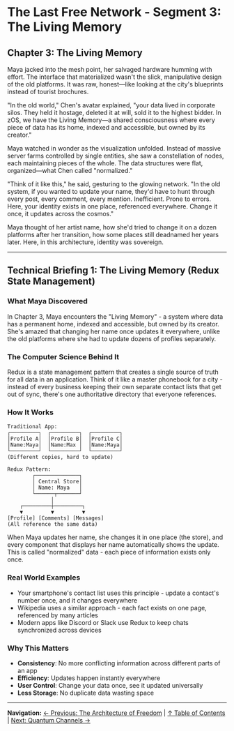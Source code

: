 # The Last Free Network - Segment 3: The Living Memory

## Chapter 3: The Living Memory

Maya jacked into the mesh point, her salvaged hardware humming with effort. The interface that materialized wasn't the slick, manipulative design of the old platforms. It was raw, honest—like looking at the city's blueprints instead of tourist brochures.

"In the old world," Chen's avatar explained, "your data lived in corporate silos. They held it hostage, deleted it at will, sold it to the highest bidder. In zOS, we have the Living Memory—a shared consciousness where every piece of data has its home, indexed and accessible, but owned by its creator."

Maya watched in wonder as the visualization unfolded. Instead of massive server farms controlled by single entities, she saw a constellation of nodes, each maintaining pieces of the whole. The data structures were flat, organized—what Chen called "normalized."

"Think of it like this," he said, gesturing to the glowing network. "In the old system, if you wanted to update your name, they'd have to hunt through every post, every comment, every mention. Inefficient. Prone to errors. Here, your identity exists in one place, referenced everywhere. Change it once, it updates across the cosmos."

Maya thought of her artist name, how she'd tried to change it on a dozen platforms after her transition, how some places still deadnamed her years later. Here, in this architecture, identity was sovereign.

---

## Technical Briefing 1: The Living Memory (Redux State Management)

### What Maya Discovered
In Chapter 3, Maya encounters the "Living Memory" - a system where data has a permanent home, indexed and accessible, but owned by its creator. She's amazed that changing her name once updates it everywhere, unlike the old platforms where she had to update dozens of profiles separately.

### The Computer Science Behind It
Redux is a state management pattern that creates a single source of truth for all data in an application. Think of it like a master phonebook for a city - instead of every business keeping their own separate contact lists that get out of sync, there's one authoritative directory that everyone references.

### How It Works
```
Traditional App:
┌─────────┐  ┌─────────┐  ┌─────────┐
│Profile A│  │Profile B│  │Profile C│
│Name:Maya│  │Name:Max │  │Name:Maya│
└─────────┘  └─────────┘  └─────────┘
(Different copies, hard to update)

Redux Pattern:
        ┌──────────────┐
        │ Central Store│
        │ Name: Maya   │
        └──────┬───────┘
              │
    ┌─────────┼─────────┐
    ▼         ▼         ▼
[Profile] [Comments] [Messages]
(All reference the same data)
```

When Maya updates her name, she changes it in one place (the store), and every component that displays her name automatically shows the update. This is called "normalized" data - each piece of information exists only once.

### Real World Examples
- Your smartphone's contact list uses this principle - update a contact's number once, and it changes everywhere
- Wikipedia uses a similar approach - each fact exists on one page, referenced by many articles
- Modern apps like Discord or Slack use Redux to keep chats synchronized across devices

### Why This Matters
- **Consistency**: No more conflicting information across different parts of an app
- **Efficiency**: Updates happen instantly everywhere
- **User Control**: Change your data once, see it updated universally
- **Less Storage**: No duplicate data wasting space

---

**Navigation:**
[← Previous: The Architecture of Freedom](./02-architecture-of-freedom.md) | [↑ Table of Contents](./README.md) | [Next: Quantum Channels →](./04-quantum-channels.md)